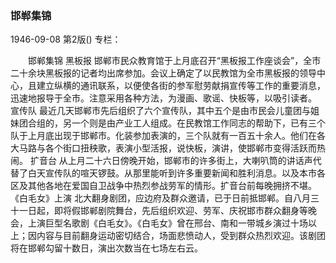 ### 邯郸集锦

1946-09-08
第2版()
专栏：

　　邯郸集锦
    黑板报
    邯郸市民众教育馆于上月底召开“黑板报工作座谈会”，全市二十余块黑板报的记者均出席参加。会议上确定了以民教馆为全市黑板报的领导中心，且建立纵横的通讯联系，以便使各街的参军慰劳献捐宣传等工作的重要消息，迅速地报导于全市。注意采用各种方法，为漫画、歌谣、快板等，以吸引读者。
    宣传队
    最近几天邯郸市先后组织了六个宣传队，其中五个是由市民会儿童团与姐妹团合组的，另一个则是由产业工人组成。在民教馆工作同志的帮助下，已有三个队于上月底出现于邯郸市。化装参加表演的，三个队就有一百五十余人。他们在各大马路与各个街口扭秧歌，表演小型活报，说快板，演讲，使邯郸市变得活跃而热闹。
    扩音台
    从上月二十六日傍晚开始，邯郸市的许多街上，大喇叭筒的讲话声代替了白天宣传队的喧天锣鼓。从那里能听到许多重要新闻和胜利消息。以及本市各区及其他各地在爱国自卫战争中热烈参战劳军的情形。扩音台前每晚拥挤不堪。
    《白毛女》上演
    北大翻身剧团，应边府及群众邀请，已于日前抵邯郸。自八月三十一日起，即将假邯郸剧院舞台，先后组织欢迎、劳军、庆祝邯市群众翻身等晚会，上演巨型名歌剧《白毛女》。《白毛女》曾在邢台、南和一带城乡演过十场以上；因内容与目前翻身运动密切结合，场面悲愤动人，受到群众热烈欢迎。该剧团将在邯郸勾留十数日，演出次数当在七场左右云。
